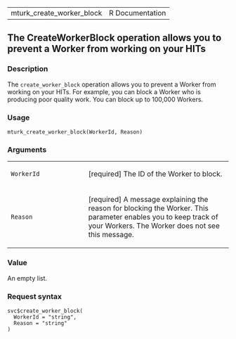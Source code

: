 <table style="width: 100%;">
<tbody>
<tr class="odd">
<td>mturk_create_worker_block</td>
<td style="text-align: right;">R Documentation</td>
</tr>
</tbody>
</table>

## The CreateWorkerBlock operation allows you to prevent a Worker from working on your HITs

### Description

The `create_worker_block` operation allows you to prevent a Worker from
working on your HITs. For example, you can block a Worker who is
producing poor quality work. You can block up to 100,000 Workers.

### Usage

    mturk_create_worker_block(WorkerId, Reason)

### Arguments

<table>
<colgroup>
<col style="width: 35%" />
<col style="width: 65%" />
</colgroup>
<tbody>
<tr class="odd">
<td><code id="mturk_create_worker_block_:_WorkerId">WorkerId</code></td>
<td><p>[required] The ID of the Worker to block.</p></td>
</tr>
<tr class="even">
<td><code id="mturk_create_worker_block_:_Reason">Reason</code></td>
<td><p>[required] A message explaining the reason for blocking the
Worker. This parameter enables you to keep track of your Workers. The
Worker does not see this message.</p></td>
</tr>
</tbody>
</table>

### Value

An empty list.

### Request syntax

    svc$create_worker_block(
      WorkerId = "string",
      Reason = "string"
    )
